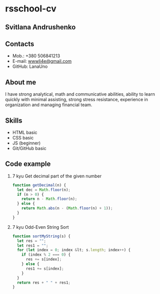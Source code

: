 # rsschool-cv

## Svitlana Andrushenko

## Contacts

- Mob.: +380 506841213
- E-mail: wwwli4e@gmail.com
- GitHub: LanaUno

## About me

I have strong analytical, math and communicative abilities, ability to learn quickly with minimal assisting, strong stress resistance, experience in organization and managing financial team.

## Skills

- HTML basic
- CSS basic
- JS (beginner)
- Git/GitHub basic

## Code example

1. 7 kyu Get decimal part of the given number

   ```javascript
   function getDecimal(n) {
     let dec = Math.floor(n);
     if (n > 0) {
       return n - Math.floor(n);
     } else {
       return Math.abs(n - (Math.floor(n) + 1));
     }
   }
   ```

2. 7 kyu Odd-Even String Sort

   ```javascript
   function sortMyString(s) {
     let res = "";
     let res1 = "";
     for (let index = 0; index &lt; s.length; index++) {
       if (index % 2 === 0) {
         res += s[index];
       } else {
         res1 += s[index];
       }
     }
     return res + " " + res1;
   }
   ```


